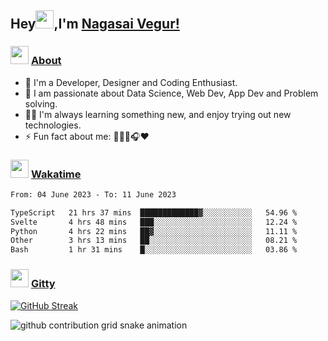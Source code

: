 ## Hey<img src="https://github.com/TheDudeThatCode/TheDudeThatCode/blob/master/Assets/Hi.gif" height="29px">,I'm [Nagasai Vegur!](https://nsvegur.me/)

### <img src="https://c.tenor.com/ftqs42Yna-oAAAAi/mochi-mochi-hello-white-mochi-mochi.gif" height="29px"> [About](https://nsvegur.me/)

- 🔭 I'm a Developer, Designer and Coding Enthusiast.
- 🎲 I am passionate about Data Science, Web Dev, App Dev and Problem solving. 
- 👨‍💻 I'm always learning something new, and enjoy trying out new technologies.
- ⚡ Fun fact about me: 👨🏻‍💻🎧♥️

### <img src="https://c.tenor.com/P5DB2iGAecsAAAAi/peach-cat.gif" height="29px"> [Wakatime](https://wakatime.com/@NSVegur)

<!--START_SECTION:waka-->

```txt
From: 04 June 2023 - To: 11 June 2023

TypeScript   21 hrs 37 mins  █████████████▓░░░░░░░░░░░   54.96 %
Svelte       4 hrs 48 mins   ███░░░░░░░░░░░░░░░░░░░░░░   12.24 %
Python       4 hrs 22 mins   ██▓░░░░░░░░░░░░░░░░░░░░░░   11.11 %
Other        3 hrs 13 mins   ██░░░░░░░░░░░░░░░░░░░░░░░   08.21 %
Bash         1 hr 31 mins    █░░░░░░░░░░░░░░░░░░░░░░░░   03.86 %
```

<!--END_SECTION:waka-->

### <img src="https://c.tenor.com/C4t3cTtNBagAAAAi/quero.gif" height="29px"> [Gitty](https://github.com/NSVEGUR?tab=repositories)

[![GitHub Streak](https://github-readme-streak-stats.herokuapp.com?user=NSVEGUR&theme=dark&hide_border=true&date_format=M%20j%5B%2C%20Y%5D&ring=57A6FF&fire=57A6FF&currStreakLabel=57A6FF&background=0F1017)]('https://github.com/NSVEGUR')

![github contribution grid snake animation](https://raw.githubusercontent.com/NSVEGUR/NSVEGUR/output/github-contribution-grid-snake.svg)
